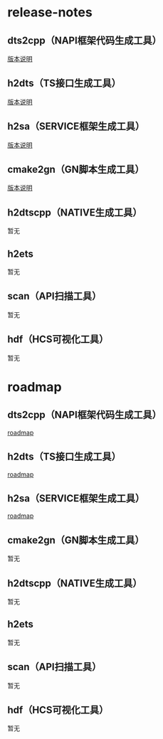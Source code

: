 # release-notes

## dts2cpp（NAPI框架代码生成工具）

[版本说明](https://gitee.com/openharmony/napi_generator/tree/master/src/cli/dts2cpp/docs/release-notes)  

## h2dts（TS接口生成工具）

[版本说明](https://gitee.com/openharmony/napi_generator/tree/master/src/cli/h2dts/docs/release-notes/ts_Gen-1.0.md)  

## h2sa（SERVICE框架生成工具）

[版本说明](https://gitee.com/openharmony/napi_generator/tree/master/src/cli/h2sa/docs/release-notes/Service-1.0.md)  

## cmake2gn（GN脚本生成工具）

[版本说明](https://gitee.com/openharmony/napi_generator/tree/master/src/cli/cmake2gn/docs/release-notes/gn-gen-release-notes-0.0.2.md)  

## h2dtscpp（NATIVE生成工具）

暂无

## h2ets

暂无

## scan（API扫描工具）

暂无

## hdf（HCS可视化工具）

暂无

# roadmap

## dts2cpp（NAPI框架代码生成工具）

[roadmap](https://gitee.com/openharmony/napi_generator/tree/master/src/cli/dts2cpp/docs/requirement/ROADMAP_ZH.md)  

## h2dts（TS接口生成工具）

[roadmap](https://gitee.com/openharmony/napi_generator/tree/master/src/cli/h2dts/docs/requirement/ROADMAP_ZH.md)  

## h2sa（SERVICE框架生成工具）

[roadmap](https://gitee.com/openharmony/napi_generator/tree/master/src/cli/h2sa/docs/requirement/ROADMAP_ZH.md)  

## cmake2gn（GN脚本生成工具）

暂无

## h2dtscpp（NATIVE生成工具）

暂无

## h2ets

暂无

## scan（API扫描工具）

暂无

## hdf（HCS可视化工具）

暂无